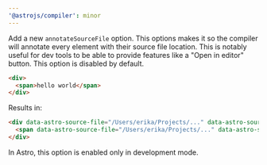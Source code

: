 ```yaml
---
'@astrojs/compiler': minor
---
```


Add a new `annotateSourceFile` option. This options makes it so the compiler will annotate every element with their source file location. This is notably useful for dev tools to be able to provide features like a "Open in editor" button. This option is disabled by default.

```html
<div>
  <span>hello world</span>
</div>
```

Results in:

```html
<div data-astro-source-file="/Users/erika/Projects/..." data-astro-source-loc="1:1">
  <span data-astro-source-file="/Users/erika/Projects/..." data-astro-source-loc="2:2">hello world</span>
</div>
```

In Astro, this option is enabled only in development mode.
